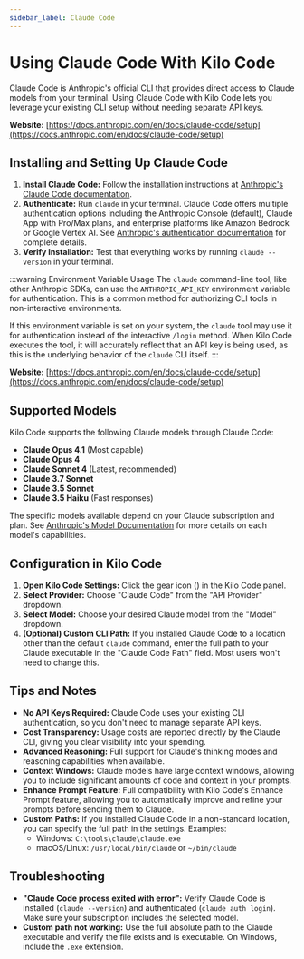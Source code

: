 ```yaml
---
sidebar_label: Claude Code
---
```


# Using Claude Code With Kilo Code

Claude Code is Anthropic's official CLI that provides direct access to Claude models from your terminal. Using Claude Code with Kilo Code lets you leverage your existing CLI setup without needing separate API keys.

**Website:** [https://docs.anthropic.com/en/docs/claude-code/setup](https://docs.anthropic.com/en/docs/claude-code/setup)

## Installing and Setting Up Claude Code

1. **Install Claude Code:** Follow the installation instructions at [Anthropic's Claude Code documentation](https://docs.anthropic.com/en/docs/claude-code/setup).
2. **Authenticate:** Run `claude` in your terminal. Claude Code offers multiple authentication options including the Anthropic Console (default), Claude App with Pro/Max plans, and enterprise platforms like Amazon Bedrock or Google Vertex AI. See [Anthropic's authentication documentation](https://docs.anthropic.com/en/docs/claude-code/setup) for complete details.
3. **Verify Installation:** Test that everything works by running `claude --version` in your terminal.

:::warning Environment Variable Usage
The `claude` command-line tool, like other Anthropic SDKs, can use the `ANTHROPIC_API_KEY` environment variable for authentication. This is a common method for authorizing CLI tools in non-interactive environments.

If this environment variable is set on your system, the `claude` tool may use it for authentication instead of the interactive `/login` method. When Kilo Code executes the tool, it will accurately reflect that an API key is being used, as this is the underlying behavior of the `claude` CLI itself.
:::

**Website:** [https://docs.anthropic.com/en/docs/claude-code/setup](https://docs.anthropic.com/en/docs/claude-code/setup)

## Supported Models

Kilo Code supports the following Claude models through Claude Code:

- **Claude Opus 4.1** (Most capable)
- **Claude Opus 4**
- **Claude Sonnet 4** (Latest, recommended)
- **Claude 3.7 Sonnet**
- **Claude 3.5 Sonnet**
- **Claude 3.5 Haiku** (Fast responses)

The specific models available depend on your Claude subscription and plan. See [Anthropic's Model Documentation](https://docs.anthropic.com/en/docs/about-claude/models) for more details on each model's capabilities.

## Configuration in Kilo Code

1. **Open Kilo Code Settings:** Click the gear icon (<Codicon name="gear" />) in the Kilo Code panel.
2. **Select Provider:** Choose "Claude Code" from the "API Provider" dropdown.
3. **Select Model:** Choose your desired Claude model from the "Model" dropdown.
4. **(Optional) Custom CLI Path:** If you installed Claude Code to a location other than the default `claude` command, enter the full path to your Claude executable in the "Claude Code Path" field. Most users won't need to change this.

## Tips and Notes

- **No API Keys Required:** Claude Code uses your existing CLI authentication, so you don't need to manage separate API keys.
- **Cost Transparency:** Usage costs are reported directly by the Claude CLI, giving you clear visibility into your spending.
- **Advanced Reasoning:** Full support for Claude's thinking modes and reasoning capabilities when available.
- **Context Windows:** Claude models have large context windows, allowing you to include significant amounts of code and context in your prompts.
- **Enhance Prompt Feature:** Full compatibility with Kilo Code's Enhance Prompt feature, allowing you to automatically improve and refine your prompts before sending them to Claude.
- **Custom Paths:** If you installed Claude Code in a non-standard location, you can specify the full path in the settings. Examples:
    - Windows: `C:\tools\claude\claude.exe`
    - macOS/Linux: `/usr/local/bin/claude` or `~/bin/claude`

## Troubleshooting

- **"Claude Code process exited with error":** Verify Claude Code is installed (`claude --version`) and authenticated (`claude auth login`). Make sure your subscription includes the selected model.
- **Custom path not working:** Use the full absolute path to the Claude executable and verify the file exists and is executable. On Windows, include the `.exe` extension.
